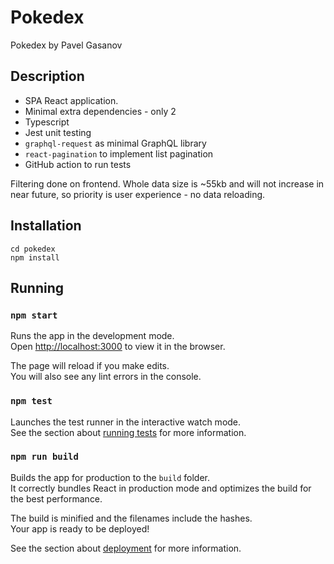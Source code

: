 # Pokedex

Pokedex by Pavel Gasanov

## Description

* SPA React application.
* Minimal extra dependencies - only 2
* Typescript
* Jest unit testing
* `graphql-request` as minimal GraphQL library
* `react-pagination` to implement list pagination
* GitHub action to run tests

Filtering done on frontend. Whole data size is ~55kb and will not increase in near future, so priority is user experience - no data reloading. 

## Installation

```
cd pokedex
npm install
```

## Running

### `npm start`

Runs the app in the development mode.\
Open [http://localhost:3000](http://localhost:3000) to view it in the browser.

The page will reload if you make edits.\
You will also see any lint errors in the console.

### `npm test`

Launches the test runner in the interactive watch mode.\
See the section about [running tests](https://facebook.github.io/create-react-app/docs/running-tests) for more information.

### `npm run build`

Builds the app for production to the `build` folder.\
It correctly bundles React in production mode and optimizes the build for the best performance.

The build is minified and the filenames include the hashes.\
Your app is ready to be deployed!

See the section about [deployment](https://facebook.github.io/create-react-app/docs/deployment) for more information.
